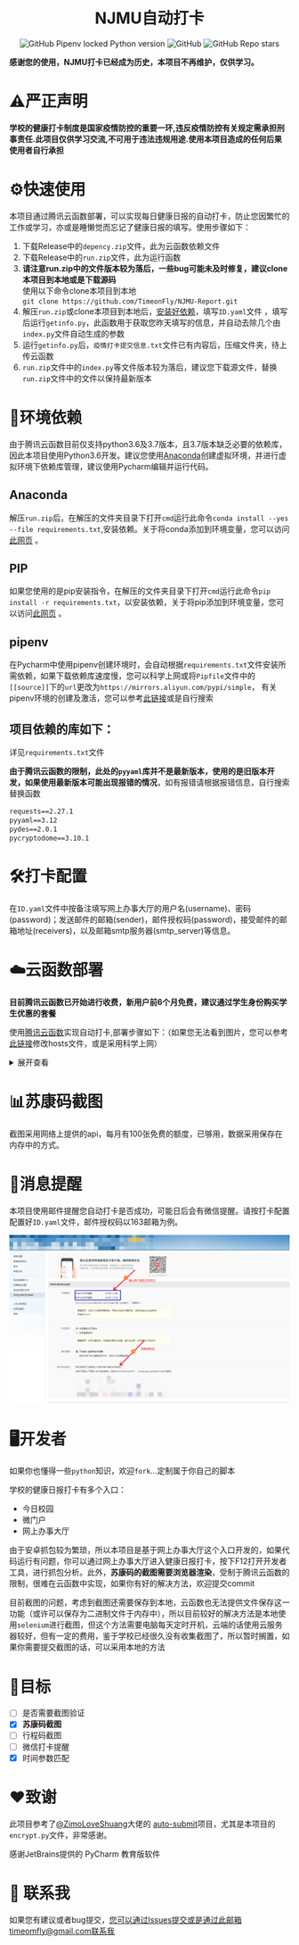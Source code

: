 <div style="text-align: center;">
    <h1>NJMU自动打卡</h1>
</div>

<div style="text-align: center;">
    <img alt="GitHub Pipenv locked Python version" src="https://img.shields.io/github/pipenv/locked/python-version/TimeonFly/NJMU-Report?style=flat-square">
    <img alt="GitHub" src="https://img.shields.io/github/license/TimeonFly/NJMU-Report?style=flat-square">
    <img alt="GitHub Repo stars" src="https://img.shields.io/github/stars/TimeonFly/NJMU-Report?style=flat-square">
</div>

**感谢您的使用，NJMU打卡已经成为历史，本项目不再维护，仅供学习。**
# ⚠️严正声明
**学校的健康打卡制度是国家疫情防控的重要一环,违反疫情防控有关规定需承担刑事责任.此项目仅供学习交流,不可用于违法违规用途.使用本项目造成的任何后果使用者自行承担**

# ⚙️快速使用

本项目通过腾讯云函数部署，可以实现每日健康日报的自动打卡，防止您因繁忙的工作或学习，亦或是睡懒觉而忘记了健康日报的填写。使用步骤如下：
1. 下载Release中的`depency.zip`文件，此为云函数依赖文件
2. 下载Release中的`run.zip`文件，此为运行函数
3. **请注意run.zip中的文件版本较为落后，一些bug可能未及时修复，建议clone本项目到本地或是下载源码**<br>
使用以下命令clone本项目到本地<br>
`git clone https://github.com/TimeonFly/NJMU-Report.git`
4. 解压`run.zip`或clone本项目到本地后，[安装好依赖](#setup)，填写`ID.yaml`文件 ，填写后运行`getinfo.py`，此函数用于获取您昨天填写的信息，并自动去除几个由`index.py`文件自动生成的参数
5. 运行`getinfo.py`后，`疫情打卡提交信息.txt`文件已有内容后，压缩文件夹，待上传云函数
6. `run.zip`文件中的`index.py`等文件版本较为落后，建议您下载源文件，替换`run.zip`文件中的文件以保持最新版本

# 🧩环境依赖

由于腾讯云函数目前仅支持python3.6及3.7版本，且3.7版本缺乏必要的依赖库，因此本项目使用Python3.6开发。建议您使用[Anaconda](https://www.anaconda.com)创建虚拟环境，并进行虚拟环境下依赖库管理，建议使用Pycharm编辑并运行代码。

## Anaconda

解压`run.zip`后，在解压的文件夹目录下打开`cmd`运行此命令`conda install --yes --file requirements.txt`,<span id=setup>安装依赖</span>。关于将conda添加到环境变量，您可以访问[此网页](https://blog.csdn.net/Python_Smily/article/details/105993200) 。

## PIP

如果您使用的是pip安装指令，在解压的文件夹目录下打开`cmd`运行此命令`pip install -r requirements.txt`，以安装依赖，关于将pip添加到环境变量，您可以访问[此网页](https://blog.csdn.net/NY_YN/article/details/111462947) 。

## pipenv

在Pycharm中使用pipenv创建环境时，会自动根据`requirements.txt`文件安装所需依赖，如果下载依赖库速度慢，您可以科学上网或将`Pipfile`文件中的`[[source]]`下的`url`更改为`https://mirrors.aliyun.com/pypi/simple`，
有关pipenv环境的创建及激活，您可以参考[此链接](https://zhuanlan.zhihu.com/p/37581807 )或是自行搜索

## 项目依赖的库如下：
详见`requirements.txt`文件

**由于腾讯云函数的限制，此处的`pyyaml`库并不是最新版本，使用的是旧版本开发，如果使用最新版本可能出现报错的情况**，如有报错请根据报错信息，自行搜索替换函数

   ```
   requests==2.27.1
   pyyaml==3.12
   pydes==2.0.1
   pycryptodome==3.10.1
   ```
# 🛠️打卡配置
在`ID.yaml`文件中按备注填写网上办事大厅的用户名(username)、密码(password)；发送邮件的邮箱(sender)，邮件授权码(password)，接受邮件的邮箱地址(receivers)，以及邮箱smtp服务器(smtp_server)等信息。

# ☁️云函数部署
**目前腾讯云函数已开始进行收费，新用户前6个月免费，建议通过学生身份购买学生优惠的套餐**

使用[腾讯云函数](https://cloud.tencent.com/product/scf '腾讯云函数')实现自动打卡,部署步骤如下：（如果您无法看到图片，您可以参考[此链接](https://zhuanlan.zhihu.com/p/139219691 '')修改hosts文件，或是采用科学上网）
<details>
<summary>展开查看</summary>

1. 点击上方腾讯云函数超链接，注册认证后，进入控制台，点击左边的层。

    ![step1](https://github.com/TimeonFly/NJMU-Report/blob/master/images/1.png)

2. 点击新建，名称随意，然后点击上传zip，选择release中的dependency.zip上传，然后选择运行环境python3.6，然后点击确定。

    ![step2](https://github.com/TimeonFly/NJMU-Report/blob/master/images/2.png)
3. 点击左边的函数服务，新建云函数，名称随意，运行环境选择python3.6，创建方式选择空白函数，按如下步骤后，点击完成。

    ![step3](https://github.com/TimeonFly/NJMU-Report/blob/master/images/3.png)
4. 点击层管理，点击绑定，选中刚刚创建的层，点击确定。

    ![step4](https://github.com/TimeonFly/NJMU-Report/blob/master/images/4.png)
5. 左边点击触发管理，创建触发器，名称随意，触发周期选择自定义，然后配置cron表达式，下面的表达式表示每天早上7点55分执行，如果需要自定义，请参考[腾讯云函数cron表达式帮助文档](https://cloud.tencent.com/document/product/583/9708#cron-.E8.A1.A8.E8.BE.BE.E5.BC.8F)
   
   `0 55 7 * * * *`
   
    ![step5](https://github.com/TimeonFly/NJMU-Report/blob/master/images/5.png)
6. 然后就可以测试云函数了，绿色代表云函数执行成功，红色代表云函数执行失败（失败的原因大部分是由于依赖造成的）。返回结果是success.，代表自动提交成功，如遇到问题，请仔细查看日志。
7. 新版本的云函数的时间参数经过重新调整，不再需要手动输入打卡时间，而改为自动获取。但云函数中的时区为 UTC+0，不是 UTC+8，在云函数中使用时间时需特别注意。需要将其设置为 UTC+8，可以配置函数的环境变量，设置 `TZ` 为 `Asia/Shanghai`。

    ![step7](https://github.com/TimeonFly/NJMU-Report/blob/master/images/7.png)
</details>

# 📊苏康码截图

截图采用网络上提供的api，每月有100张免费的额度，已够用，数据采用保存在内存中的方式。

# 📰消息提醒
本项目使用邮件提醒您自动打卡是否成功，可能日后会有微信提醒。请按打卡配置配置好`ID.yaml`文件，邮件授权码以163邮箱为例。

   ![step6](https://github.com/TimeonFly/NJMU-Report/blob/master/images/6.png)

# 🖥️开发者

如果你也懂得一些`python`知识，欢迎`fork`...定制属于你自己的脚本

学校的健康日报打卡有多个入口：

- 今日校园
- 微门户
- 网上办事大厅

由于安卓抓包较为繁琐，所以本项目是基于网上办事大厅这个入口开发的，如果代码运行有问题，你可以通过网上办事大厅进入健康日报打卡，按下F12打开开发者工具，进行抓包分析。此外，**苏康码的截图需要浏览器渲染**，受制于腾讯云函数的限制，很难在云函数中实现，如果你有好的解决方法，欢迎提交commit

目前截图的问题，考虑到截图还需要保存到本地，云函数也无法提供文件保存这一功能（或许可以保存为二进制文件于内存中），所以目前较好的解决方法是本地使用`selenium`进行截图，但这个方法需要电脑每天定时开机，云端的话使用云服务器较好，但有一定的费用，鉴于学校已经很久没有收集截图了，所以暂时搁置，如果你需要提交截图的话，可以采用本地的方法
# 🎯目标

- [ ] 是否需要截图验证
- [x] **苏康码截图**
- [ ] 行程码截图
- [ ] 微信打卡提醒
- [x] 时间参数匹配
# ❤️致谢
此项目参考了[@ZimoLoveShuang](https://github.com/ZimoLoveShuang 'ZimoLoveShuang')大佬的 [auto-submit](https://github.com/ZimoLoveShuang/auto-submit 'auto-submit')项目，尤其是本项目的`encrypt.py`文件，非常感谢。

感谢JetBrains提供的 PyCharm 教育版软件

# 📨  联系我
如果您有建议或者bug提交，您可以通过Issues提交或是通过此邮箱timeomfly@gmail.com联系我